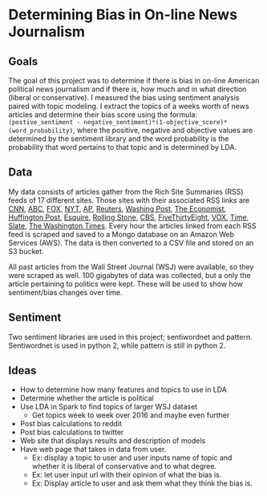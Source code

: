 # Determining Bias in On-line News Journalism
## Goals
The goal of this project was to determine if there is bias in on-line American political news journalism and if there is, how much and in what direction (liberal or conservative). I measured the bias using sentiment analysis paired with topic modeling. I extract the topics of a weeks worth of news articles and determine their bias score using the formula: `(postive_sentiment - negative_sentiment)*(1-objective_score)*(word_probability)`, where the positive, negative and objective values are determined by the sentiment library and the word probability is the probability that word pertains to that topic and is determined by LDA.

## Data
My data consists of articles gather from the Rich Site Summaries (RSS) feeds of 17 different sites. Those sites with their associated RSS links are [CNN][1], [ABC][2], [FOX][3], [NYT][4], [AP][5], [Reuters][6], [Washing Post][7], [The Economist][8], [Huffington Post][9], [Esquire][10], [Rolling Stone][11], [CBS][12], [FiveThirtyEight][13], [VOX][14], [Time][15], [Slate][16], [The Washington Times][17]. Every hour the articles linked from each RSS feed is scraped and saved to a Mongo database on an Amazon Web Services (AWS). The data is then converted to a CSV file and stored on an S3 bucket.

All past articles from the Wall Street Journal (WSJ) were available, so they were scraped as well. 100 gigabytes of data was collected, but a only the article pertaining to politics were kept. These will be used to show how sentiment/bias changes over time.

## Sentiment
Two sentiment libraries are used in this project; sentiwordnet and pattern. Sentiwordnet is used in python 2, while pattern is still in python 2.

## Ideas
* How to determine how many features and topics to use in LDA
* Determine whether the article is political
* Use LDA in Spark to find topics of larger WSJ dataset
  * Get topics week to week over 2016 and maybe even further
* Post bias calculations to reddit
* Post bias calculations to twitter
* Web site that displays results and description of models
* Have web page that takes in data from user.
  * Ex: display a topic to user and user inputs name of topic and whether it is liberal of conservative and to what degree.
  * Ex: let user input url with their opinion of what the bias is.
  * Ex: Display article to user and ask them what they think the bias is.








[1]: http://rss.cnn.com/rss/cnn_allpolitics.rss
[2]: http://feeds.abcnews.com/abcnews/politicsheadlines
[3]: http://feeds.foxnews.com/foxnews/politics'
[4]: http://rss.nytimes.com/services/xml/rss/nyt/Politics.xml
[5]: http://hosted2.ap.org/atom/APDEFAULT/89ae8247abe8493fae24405546e9a1aa
[6]: http://feeds.reuters.com/Reuters/PoliticsNews'
[7]: http://feeds.washingtonpost.com/rss/politics
[8]: http://www.economist.com/sections/united-states/rss.xml
[9]: http://www.huffingtonpost.com/feeds/verticals/politics/index.xml
[10]: http://www.esquire.com/rss/news-politics.xml
[11]: http://www.rollingstone.com/politics/rss
[12]: http://www.cbsnews.com/latest/rss/politics
[13]: https://fivethirtyeight.com/politics/feed/
[14]: https://www.vox.com/rss/index.xml
[15]: http://feeds.feedburner.com/timeblogs/swampland
[16]: http://feeds.slate.com/slate-101526
[17]: http://www.washingtontimes.com/rss/headlines/news/politics/
